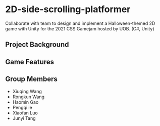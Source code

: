 # 2D-side-scrolling-platformer
Collaborate with team to design and implement a Halloween-themed 2D game with Unity for the 2021 CSS Gamejam hosted by UOB. (C#, Unity)

## Project Background

## Game Features

## Group Members
- Xiuqing Wang
- Rongkun Wang
- Haomin Gao
- Pengqi ie
- Xiaofan Luo
- Junyi Tang
